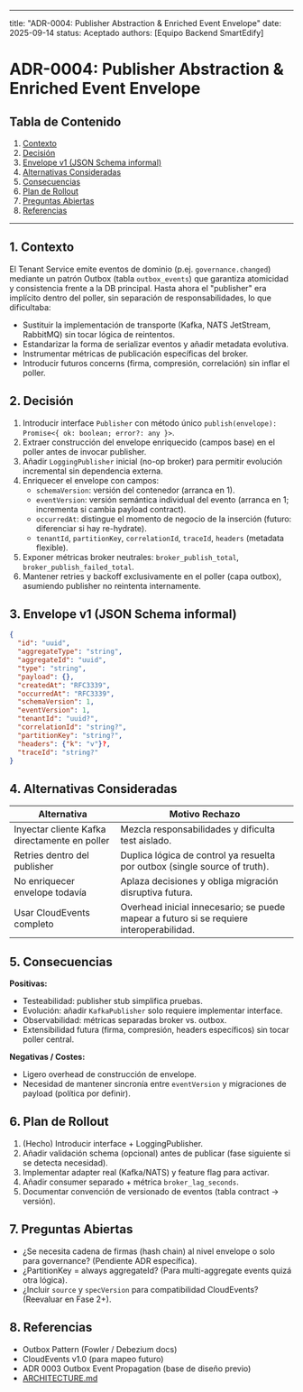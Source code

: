 
---
title: "ADR-0004: Publisher Abstraction & Enriched Event Envelope"
date: 2025-09-14
status: Aceptado
authors: [Equipo Backend SmartEdify]

# ADR-0004: Publisher Abstraction & Enriched Event Envelope

## Tabla de Contenido
1. [Contexto](#contexto)
2. [Decisión](#decisión)
3. [Envelope v1 (JSON Schema informal)](#envelope-v1-json-schema-informal)
4. [Alternativas Consideradas](#alternativas-consideradas)
5. [Consecuencias](#consecuencias)
6. [Plan de Rollout](#plan-de-rollout)
7. [Preguntas Abiertas](#preguntas-abiertas)
8. [Referencias](#referencias)

---

## 1. Contexto
El Tenant Service emite eventos de dominio (p.ej. `governance.changed`) mediante un patrón Outbox (tabla `outbox_events`) que garantiza atomicidad y consistencia frente a la DB principal. Hasta ahora el "publisher" era implícito dentro del poller, sin separación de responsabilidades, lo que dificultaba:
- Sustituir la implementación de transporte (Kafka, NATS JetStream, RabbitMQ) sin tocar lógica de reintentos.
- Estandarizar la forma de serializar eventos y añadir metadata evolutiva.
- Instrumentar métricas de publicación específicas del broker.
- Introducir futuros concerns (firma, compresión, correlación) sin inflar el poller.

## 2. Decisión
1. Introducir interface `Publisher` con método único `publish(envelope): Promise<{ ok: boolean; error?: any }>`.
2. Extraer construcción del envelope enriquecido (campos base) en el poller antes de invocar publisher.
3. Añadir `LoggingPublisher` inicial (no-op broker) para permitir evolución incremental sin dependencia externa.
4. Enriquecer el envelope con campos:
   - `schemaVersion`: versión del contenedor (arranca en 1).
   - `eventVersion`: versión semántica individual del evento (arranca en 1; incrementa si cambia payload contract).
   - `occurredAt`: distingue el momento de negocio de la inserción (futuro: diferenciar si hay re-hydrate).
   - `tenantId`, `partitionKey`, `correlationId`, `traceId`, `headers` (metadata flexible).
5. Exponer métricas broker neutrales: `broker_publish_total`, `broker_publish_failed_total`.
6. Mantener retries y backoff exclusivamente en el poller (capa outbox), asumiendo publisher no reintenta internamente.

## 3. Envelope v1 (JSON Schema informal)
```json
{
  "id": "uuid",
  "aggregateType": "string",
  "aggregateId": "uuid",
  "type": "string",
  "payload": {},
  "createdAt": "RFC3339",
  "occurredAt": "RFC3339",
  "schemaVersion": 1,
  "eventVersion": 1,
  "tenantId": "uuid?",
  "correlationId": "string?",
  "partitionKey": "string?",
  "headers": {"k": "v"}?,
  "traceId": "string?"
}
```

## 4. Alternativas Consideradas
| Alternativa | Motivo Rechazo |
|-------------|----------------|
| Inyectar cliente Kafka directamente en poller | Mezcla responsabilidades y dificulta test aislado. |
| Retries dentro del publisher | Duplica lógica de control ya resuelta por outbox (single source of truth). |
| No enriquecer envelope todavía | Aplaza decisiones y obliga migración disruptiva futura. |
| Usar CloudEvents completo | Overhead inicial innecesario; se puede mapear a futuro si se requiere interoperabilidad. |

## 5. Consecuencias
**Positivas:**
- Testeabilidad: publisher stub simplifica pruebas.
- Evolución: añadir `KafkaPublisher` solo requiere implementar interface.
- Observabilidad: métricas separadas broker vs. outbox.
- Extensibilidad futura (firma, compresión, headers específicos) sin tocar poller central.

**Negativas / Costes:**
- Ligero overhead de construcción de envelope.
- Necesidad de mantener sincronía entre `eventVersion` y migraciones de payload (política por definir).

## 6. Plan de Rollout
1. (Hecho) Introducir interface + LoggingPublisher.
2. Añadir validación schema (opcional) antes de publicar (fase siguiente si se detecta necesidad).
3. Implementar adapter real (Kafka/NATS) y feature flag para activar.
4. Añadir consumer separado + métrica `broker_lag_seconds`.
5. Documentar convención de versionado de eventos (tabla contract → versión).

## 7. Preguntas Abiertas
- ¿Se necesita cadena de firmas (hash chain) al nivel envelope o solo para governance? (Pendiente ADR específica).
- ¿PartitionKey = always aggregateId? (Para multi-aggregate events quizá otra lógica).
- ¿Incluir `source` y `specVersion` para compatibilidad CloudEvents? (Reevaluar en Fase 2+).

## 8. Referencias
- Outbox Pattern (Fowler / Debezium docs)
- CloudEvents v1.0 (para mapeo futuro)
- ADR 0003 Outbox Event Propagation (base de diseño previo)
- [ARCHITECTURE.md](../../../ARCHITECTURE.md)
